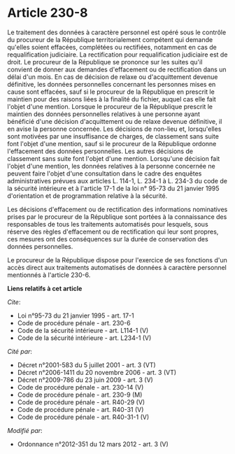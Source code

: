 # Article 230-8

Le traitement des données à caractère personnel est opéré sous le contrôle du procureur de la République territorialement
compétent qui demande qu'elles soient effacées, complétées ou rectifiées, notamment en cas de requalification judiciaire. La
rectification pour requalification judiciaire est de droit. Le procureur de la République se prononce sur les suites qu'il
convient de donner aux demandes d'effacement ou de rectification dans un délai d'un mois. En cas de décision de relaxe ou
d'acquittement devenue définitive, les données personnelles concernant les personnes mises en cause sont effacées, sauf si le
procureur de la République en prescrit le maintien pour des raisons liées à la finalité du fichier, auquel cas elle fait
l'objet d'une mention. Lorsque le procureur de la République prescrit le maintien des données personnelles relatives à une
personne ayant bénéficié d'une décision d'acquittement ou de relaxe devenue définitive, il en avise la personne concernée.
Les décisions de non-lieu et, lorsqu'elles sont motivées par une insuffisance de charges, de classement sans suite font
l'objet d'une mention, sauf si le procureur de la République ordonne l'effacement des données personnelles. Les autres
décisions de classement sans suite font l'objet d'une mention. Lorsqu'une décision fait l'objet d'une mention, les données
relatives à la personne concernée ne peuvent faire l'objet d'une consultation dans le cadre des enquêtes administratives
prévues aux articles L. 114-1, L. 234-1 à L. 234-3 du code de la sécurité intérieure et à l'article 17-1 de la loi n° 95-73
du 21 janvier 1995 d'orientation et de programmation relative à la sécurité. 

Les décisions d'effacement ou de rectification des informations nominatives prises par le procureur de la République sont
portées à la connaissance des responsables de tous les traitements automatisés pour lesquels, sous réserve des règles
d'effacement ou de rectification qui leur sont propres, ces mesures ont des conséquences sur la durée de conservation des
données personnelles. 

Le procureur de la République dispose pour l'exercice de ses fonctions d'un accès direct aux traitements automatisés de
données à caractère personnel mentionnés à l'article 230-6.

**Liens relatifs à cet article**

_Cite_:

  - Loi n°95-73 du 21 janvier 1995 - art. 17-1
  - Code de procédure pénale - art. 230-6
  - Code de la sécurité intérieure - art. L114-1 (V)
  - Code de la sécurité intérieure - art. L234-1 (V)

_Cité par_:

  - Décret n°2001-583 du 5 juillet 2001 - art. 3 (VT)
  - Décret n°2006-1411 du 20 novembre 2006 - art. 3 (VT)
  - Décret n°2009-786 du 23 juin 2009 - art. 3 (V)
  - Code de procédure pénale - art. 230-14 (V)
  - Code de procédure pénale - art. 230-9 (M)
  - Code de procédure pénale - art. R40-29 (V)
  - Code de procédure pénale - art. R40-31 (V)
  - Code de procédure pénale - art. R40-31-1 (V)

_Modifié par_:

  - Ordonnance n°2012-351 du 12 mars 2012 - art. 3 (V)
